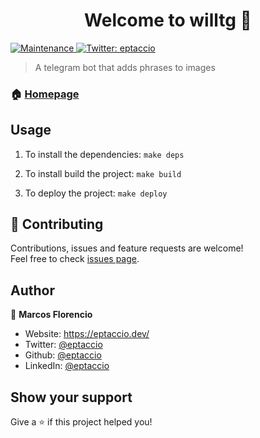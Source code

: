 <h1 align="center">Welcome to willtg 👋</h1>
<p>
  <a href="https://github.com/eptaccio/willtg/graphs/commit-activity" target="_blank">
    <img alt="Maintenance" src="https://img.shields.io/badge/Maintained%3F-yes-green.svg" />
  </a>
  <a href="https://twitter.com/eptaccio" target="_blank">
    <img alt="Twitter: eptaccio" src="https://img.shields.io/twitter/follow/eptaccio.svg?style=social" />
  </a>
</p>

> A telegram bot that adds phrases to images

### 🏠 [Homepage](https://github.com/eptaccio/willtg#readme)

## Usage

1. To install the dependencies:
`make deps`

2. To install build the project:
`make build`

3. To deploy the project: 
`make deploy`

## 🤝 Contributing

Contributions, issues and feature requests are welcome!<br />Feel free to check [issues page](https://github.com/eptaccio/willtg/issues).

## Author

👤 **Marcos Florencio**

- Website: https://eptaccio.dev/
- Twitter: [@eptaccio](https://www.twitter.com/eptaccio)
- Github: [@eptaccio](https://github.com/eptaccio)
- LinkedIn: [@eptaccio](https://www.linkedin.com/in/eptaccio)

## Show your support

Give a ⭐️ if this project helped you!
